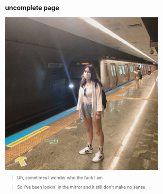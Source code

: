 ## uncomplete page 
![me irl](images/m2.jpeg)

>Uh, sometimes I wonder who the fuck I am

>So I've been lookin' in the mirror and it still don't make no sense

